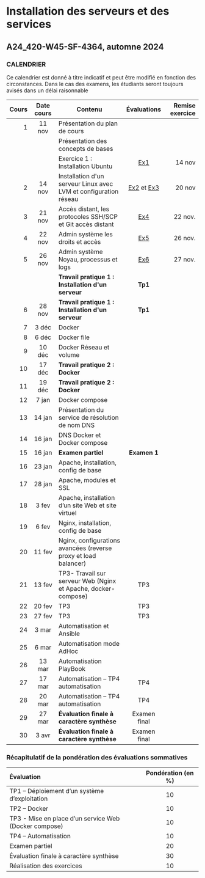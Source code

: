 # Installation des serveurs et des services 
## A24_420-W45-SF-4364, automne 2024

### CALENDRIER

Ce calendrier est donné à titre indicatif et peut être modifié en fonction des circonstances. Dans le cas des examens, les étudiants seront toujours avisés dans un délai raisonnable

|Cours	|Date cours |Contenu|Évaluations|  Remise exercice   
|----------:|:-------------:|----------------|:------:|------:|
|1|	11 nov |Présentation du plan de cours |||
| || Présentation des concepts de bases||
| ||Exercice 1 : Installation Ubuntu |[Ex1](Exercices/Exercice01_InstallationClient.md)|	14 nov|
|2|	14 nov|Installation d'un serveur Linux avec LVM et configuration réseau	 |[Ex2](Exercices/Exercice02_InstallationServeur.md) et [Ex3](Exercices/Exercice03_GestionLVM.md)| 20 nov|
|3| 21 nov|Accès distant, les protocoles SSH/SCP et Git accès distant |[Ex4](Exercices/Exercice04_PriseEnMainSrv.md)| 22 nov.
|4|	22 nov|Admin système les droits et accès |[Ex5](Exercices/Exercice05_AdminSysLinux.md)|26 nov.
|5|	26 nov|Admin système Noyau, processus et logs |[Ex6](Exercices/Exercice06_InstallationEnvTest.md)|27 nov. 
|| |**Travail pratique 1 : Installation d'un serveur** |**Tp1**||
|6|	28 nov|**Travail pratique 1 : Installation d'un serveur** |**Tp1**||
|7|	3 déc|Docker	 ||
|8|	6 déc|Docker file	 ||
|9|	10 déc|Docker Réseau et volume	 ||
|10| 17 déc|**Travail pratique 2 : Docker**	 ||
|11| 19 déc |**Travail pratique 2 : Docker**	 ||
|12|7 jan|Docker compose ||
|13|14 jan|	Présentation du service de résolution de nom DNS	
|14|16 jan|DNS Docker et Docker compose	 ||
|15|16 jan|	**Examen partiel** |**Examen 1**|
|16|23 jan|	Apache, installation, config de base	 ||
|17|28 jan|	Apache, modules et SSL	 ||
|18|3 fev|	Apache, installation d’un site Web et site virtuel	 ||
|19|6 fev|	Nginx, installation, config de base	 ||
|20|11 fev|	Nginx, configurations avancées (reverse proxy et load balancer) ||	
|21|13 fev| TP3- Travail sur serveur Web (Nginx et Apache, docker-compose)	|TP3|
|22|20 fev|	TP3	|TP3|	
|23|27 fev| TP3	|TP3|
|24|3 mar|Automatisation et Ansible||
|25|6 mar|Automatisation mode AdHoc||
|26|13 mar|	Automatisation PlayBook	||
|27|17 mar|	Automatisation – TP4 automatisation	|TP4|||
|28|20 mar|	Automatisation – TP4 automatisation	|TP4|||
|29|27 mar|	**Évaluation finale à caractère synthèse**|Examen final|||
|30|3 avr|	**Évaluation finale à caractère synthèse** | Examen final||

### Récapitulatif de la pondération des évaluations sommatives

|Évaluation | Pondération (en %) |
|:-------------|:------:|
|TP1 – Déploiement d’un système d’exploitation	| 10|
|TP2 – Docker	|10|
|TP3 - Mise en place d’un service Web (Docker compose)	| 10|
|TP4 – Automatisation	| 10|
|Examen partiel	| 20|
|Évaluation finale à caractère synthèse	 |30|
|Réalisation des exercices	|10|
